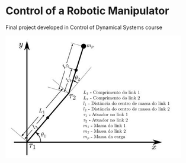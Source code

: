 # Control of a Robotic Manipulator
Final project developed in Control of Dynamical Systems course

![Robot Manipulator Scheme](robot-scheme.jpg)
